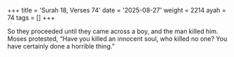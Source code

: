 +++
title = 'Surah 18, Verses 74'
date = '2025-08-27'
weight = 2214
ayah = 74
tags = []
+++

So they proceeded until they came across a boy, and the man killed him. Moses protested, “Have you killed an innocent soul, who killed no one? You have certainly done a horrible thing.”